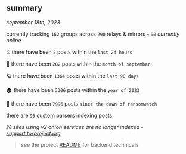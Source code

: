 
## summary
_september 18th, 2023_

currently tracking `162` groups across `290` relays & mirrors - _`90` currently online_

⏲ there have been `2` posts within the `last 24 hours`

🦈 there have been `282` posts within the `month of september`

🪐 there have been `1364` posts within the `last 90 days`

🏚 there have been `3306` posts within the `year of 2023`

🦕 there have been `7996` posts `since the dawn of ransomwatch`

there are `95` custom parsers indexing posts

_`20` sites using v2 onion services are no longer indexed - [support.torproject.org](https://support.torproject.org/onionservices/v2-deprecation/)_

> see the project [README](https://github.com/joshhighet/ransomwatch#ransomwatch--) for backend technicals
